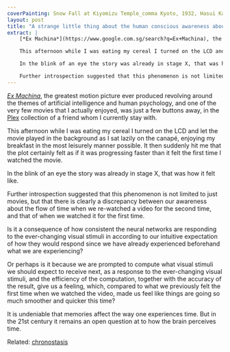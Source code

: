 ```yaml
---
coverPainting: Snow Fall at Kiyomizu Temple_comma Kyoto, 1932, Hasui Kawase
layout: post
title: "A strange little thing about the human conscious awareness about the flow of time"
extract: |
    [*Ex Machina*](https://www.google.com.sg/search?q=Ex+Machina), the greatest motion picture ever produced revolving around the themes of artificial intelligence and human psychology, and one of the very few movies that I actually enjoyed, was just a few buttons away, in the [Plex](https://plex.tv/) collection of a friend whom I currently stay with.

    This afternoon while I was eating my cereal I turned on the LCD and let the movie played in the background as I sat lazily on the canapé, enjoying my breakfast in the most leisurely manner possible. It then suddenly hit me that the plot certainly felt as if it was progressing faster than it felt the first time I watched the movie.

    In the blink of an eye the story was already in stage X, that was how it felt like.

    Further introspection suggested that this phenomenon is not limited to just movies, but that there is clearly a discrepancy between our awareness about the flow of time when we re-watched a video for the second time, and that of when we watched it for the first time.
---
```


[*Ex Machina*](https://www.google.com.sg/search?q=Ex+Machina), the greatest motion picture ever produced revolving around the themes of artificial intelligence and human psychology, and one of the very few movies that I actually enjoyed, was just a few buttons away, in the [Plex](https://plex.tv/) collection of a friend whom I currently stay with.

This afternoon while I was eating my cereal I turned on the LCD and let the movie played in the background as I sat lazily on the canapé, enjoying my breakfast in the most leisurely manner possible. It then suddenly hit me that the plot certainly felt as if it was progressing faster than it felt the first time I watched the movie.

In the blink of an eye the story was already in stage X, that was how it felt like.

Further introspection suggested that this phenomenon is not limited to just movies, but that there is clearly a discrepancy between our awareness about the flow of time when we re-watched a video for the second time, and that of when we watched it for the first time.

Is it a consequence of how consistent the neural networks are responding to the ever-changing visual stimuli in according to our intuitive expectation of how they would respond since we have already experienced beforehand what we are experiencing?

Or perhaps is it because we are prompted to compute what visual stimuli we should expect to receive next, as a response to the ever-changing visual stimuli, and the efficiency of the computation, together with the accuracy of the result, give us a feeling, which, compared to what we previously felt the first time when we watched the video, made us feel like things are going so much smoother and quicker this time?

It is undeniable that memories affect the way one experiences time. But in the 21st century it remains an open question at to how the brain perceives time.

Related: [chronostasis](https://en.wikipedia.org/wiki/Chronostasis)
